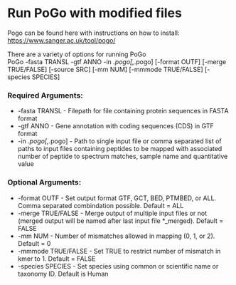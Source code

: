 # Run PoGo with modified files
Pogo can be found here with instructions on how to install: https://www.sanger.ac.uk/tool/pogo/ <br />

There are a variety of options for running PoGo <br />
PoGo -fasta TRANSL -gtf ANNO -in *.pogo[,*.pogo] [-format OUTF] [-merge TRUE/FALSE] [-source SRC] [-mm NUM] [-mmmode TRUE/FALSE] [-species SPECIES] <br />

### Required Arguments:
- -fasta TRANSL - Filepath for file containing protein sequences in FASTA format <br />
- -gtf ANNO - Gene annotation with coding sequences (CDS) in GTF format <br />
- -in *.pogo[,*.pogo] - Path to single input file or comma separated list of paths to input files containing peptides to be mapped with associated number of peptide to spectrum matches, sample name and quantitative value <br />

### Optional Arguments:
- -format OUTF - Set output format GTF, GCT, BED, PTMBED, or ALL. Comma separated combindation possible. Default = ALL <br />
- -merge TRUE/FALSE - Merge output of multiple input files or not (merged output will be named after last input file *_merged). Default = FALSE <br />
- -mm NUM - Number of mismatches allowed in mapping (0, 1, or 2). Default = 0 <br />
- -mmmode TRUE/FALSE - Set TRUE to restrict number of mismatch in kmer to 1. Default = FALSE <br />
- -species SPECIES - Set species using common or scientific name or taxonomy ID. Default is Human
 
